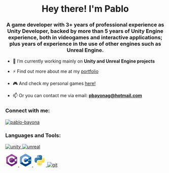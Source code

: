 <h1 align="center">Hey there! I'm Pablo</h1>
<h3 align="center">A game developer with 3+ years of professional experience as Unity Developer, backed by more than 5 years of Unity Engine experience, both in videogames and interactive applications; plus years of experience in the use of other engines such as Unreal Engine.</h3>

- 🔭 I’m currently working mainly on **Unity and Unreal Engine projects**

- ⚡ Find out more about me at my [portfolio](https://pbayona.github.io/)

- 🎮 And check my personal games [here!](https://pbayona.itch.io)

- 📫 Or you can contact me via email: **pbayonag@hotmail.com**

<h3 align="left">Connect with me:</h3>
<p align="left">
<a href="https://linkedin.com/in/pablo-bayona" target="blank"><img align="center" src="https://raw.githubusercontent.com/rahuldkjain/github-profile-readme-generator/master/src/images/icons/Social/linked-in-alt.svg" alt="pablo-bayona" height="30" width="40" /></a>
</p>

<h3 align="left">Languages and Tools:</h3>
<p align="left"> 
<a href="https://unity.com/" target="_blank" rel="noreferrer"> <img src="https://www.vectorlogo.zone/logos/unity3d/unity3d-icon.svg" alt="unity" width="40" height="40"/> </a> 
<a href="https://unrealengine.com/" target="_blank" rel="noreferrer"> <img src="https://raw.githubusercontent.com/kenangundogan/fontisto/036b7eca71aab1bef8e6a0518f7329f13ed62f6b/icons/svg/brand/unreal-engine.svg" alt="unreal" width="40" height="40"/> </a> </p>
<a href="https://www.w3schools.com/cs/" target="_blank" rel="noreferrer"> <img src="https://raw.githubusercontent.com/devicons/devicon/master/icons/csharp/csharp-original.svg" alt="csharp" width="40" height="40"/> </a> 
<a href="https://www.w3schools.com/cpp/" target="_blank" rel="noreferrer"> <img src="https://raw.githubusercontent.com/devicons/devicon/master/icons/cplusplus/cplusplus-original.svg" alt="cplusplus" width="40" height="40"/> </a> 
<a href="https://www.python.org" target="_blank" rel="noreferrer"> <img src="https://raw.githubusercontent.com/devicons/devicon/master/icons/python/python-original.svg" alt="python" width="40" height="40"/> </a> 
<a href="https://git-scm.com/" target="_blank" rel="noreferrer"> <img src="https://www.vectorlogo.zone/logos/git-scm/git-scm-icon.svg" alt="git" width="40" height="40"/> </a> 
